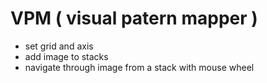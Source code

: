# VPM ( visual patern mapper )

- set grid and axis
- add image to stacks
- navigate through image from a stack with mouse wheel
